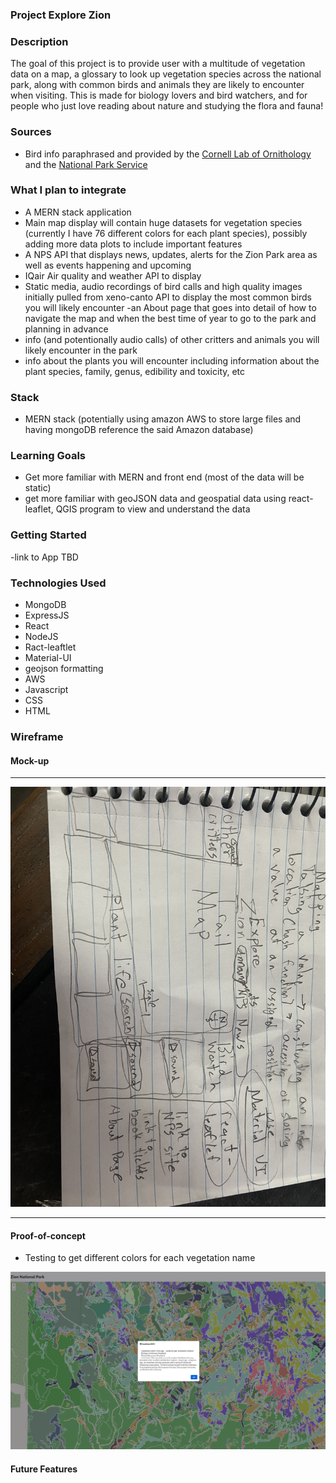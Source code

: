 ### Project Explore Zion

### Description
The goal of this project is to provide user with a  multitude of vegetation data on a map, a glossary to look up vegetation species across the national park, along with common birds and animals they are likely to encounter when visiting. This is made for biology lovers and bird watchers, and for people who just love reading about nature and studying the flora and fauna!
### Sources
- Bird info paraphrased and provided by the [Cornell Lab of Ornithology](https://www.birds.cornell.edu/home/?__hstc=75100365.96434fab7ea16e00ed4c05cce72bbe8b.1695500482820.1695500482820.1695558402102.2&__hssc=75100365.23.1695558402102&__hsfp=1474838261&_gl=1%2At2ahqx%2A_ga%2AMTQwMjEzMjQzMy4xNjk1NTAwNDgy%2A_ga_QR4NVXZ8BM%2AMTY5NTU1ODM5OS4yLjEuMTY5NTU2MTE3OS42MC4wLjA.&_ga=2.218559897.105039109.1695500482-1402132433.1695500482) and the [National Park Service](https://www.nps.gov/zion/learn/nature/birds.htm)
### What I plan to integrate
- A MERN stack application
- Main map display will contain huge datasets for vegetation species (currently I have 76 different colors for each plant species), possibly adding more data plots to include important features
- A NPS API that displays news, updates, alerts for the Zion Park area as well as events happening and upcoming
- IQair Air quality and weather API to display 
- Static media, audio recordings of bird calls and high quality images  initially pulled from xeno-canto API to display the most common birds you will likely encounter
-an About page that goes into detail of how to navigate the map and when the best time of year to go to the park and planning in advance
- info (and potentionally audio calls) of other critters and animals you will likely encounter in the park
- info about the plants you will encounter including information about the plant species, family, genus, edibility and toxicity, etc

### Stack
- MERN stack (potentially using amazon AWS to store large files and having mongoDB reference the said Amazon database)

### Learning Goals
- Get more familiar with MERN and front end (most of the data will be static)
- get more familiar with geoJSON data and geospatial data using react-leaflet, QGIS program to view and understand the data

### Getting Started

-link to App TBD

### Technologies Used

- MongoDB
- ExpressJS
- React
- NodeJS
- Ract-leaftlet
- Material-UI
- geojson formatting
- AWS
- Javascript
- CSS
- HTML


### Wireframe

#### Mock-up
--- 
![rough mock-up](frontend/public/IMG_2402.JPG)

---
 #### Proof-of-concept
 
 - Testing to get different colors for each vegetation name
 
 ![Zion Map](frontend/public/Zion.png)

 #### Future Features
